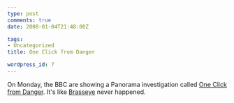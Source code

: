 ```yaml
---
type: post
comments: true
date: 2008-01-04T21:48:00Z

tags:
- Uncategorized
title: One Click from Danger

wordpress_id: 7
---
```


On Monday, the BBC are showing a Panorama investigation called [One Click from Danger](http://news.bbc.co.uk/1/hi/programmes/panorama/7107918.stm). It's like [Brasseye](http://en.wikipedia.org/wiki/Brass_Eye) never happened.
